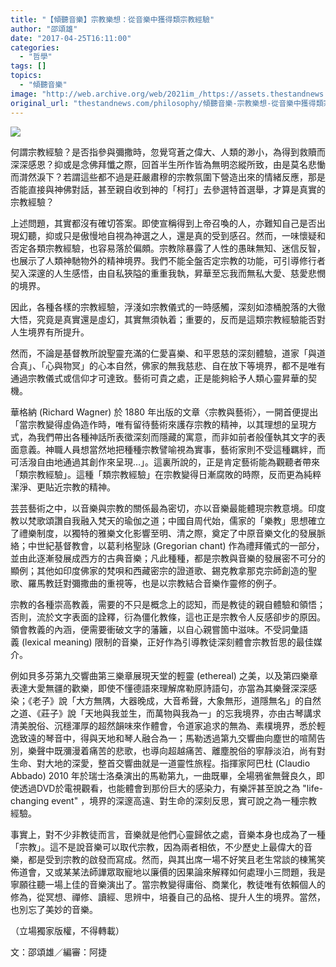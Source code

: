 ```yaml
---
title: "【傾聽音樂】宗教樂想：從音樂中獲得類宗教經驗"
author: "邵頌雄"
date: "2017-04-25T16:11:00"
categories:
  - "哲學"
tags: []
topics:
  - "傾聽音樂"
image: "http://web.archive.org/web/2021im_/https://assets.thestandnews.com/media/photos/music-01_Og1kE.png"
original_url: "thestandnews.com/philosophy/傾聽音樂-宗教樂想-從音樂中獲得類宗教經驗"
---
```

![](http://web.archive.org/web/2021im_/https://assets.thestandnews.com/media/photos/music-01_Og1kE.png)

何謂宗教經驗？是否指參與彌撒時，忽覺穹蒼之偉大、人類的渺小，為得到救贖而深深感恩？抑或是念佛拜懺之際，回首半生所作皆為無明恣縱所致，由是莫名悲慟而潸然淚下？若謂這些都不過是莊嚴肅穆的宗教氛圍下營造出來的情緒反應，那是否能直接與神佛對話，甚至親自收到神的「柯打」去參選特首選舉，才算是真實的宗教經驗？

上述問題，其實都沒有確切答案。即使宣稱得到上帝召喚的人，亦難知自己是否出現幻聽，抑或只是傲慢地自視為神選之人，還是真的受到感召。然而，一味懷疑和否定各類宗教經驗，也容易落於偏頗。宗教除暴露了人性的愚昧無知、迷信反智，也展示了人類神馳物外的精神境界。我們不能全盤否定宗教的功能，可引導修行者契入深邃的人生感悟，由自私狹隘的重重我執，昇華至忘我而無私大愛、慈愛悲憫的境界。

因此，各種各樣的宗教經驗，浮淺如宗教儀式的一時感觸，深刻如漆桶脫落的大徹大悟，究竟是真實還是虛幻，其實無須執着；重要的，反而是這類宗教經驗能否對人生境界有所提升。

然而，不論是基督教所說聖靈充滿的仁愛喜樂、和平恩慈的深刻體驗，道家「與道合真」、「心與物冥」的心本自然，佛家的無我慈悲、自在放下等境界，都不是唯有通過宗教儀式或信仰才可達致。藝術可貴之處，正是能夠給予人類心靈昇華的契機。

華格納 (Richard Wagner) 於 1880 年出版的文章〈宗教與藝術〉，一開首便提出「當宗教變得虛偽造作時，唯有留待藝術來護存宗教的精神，以其理想的呈現方式，為我們帶出各種神話所表徵深刻而隱藏的寓意，而非如前者般僅執其文字的表面意義。神職人員想當然地把種種宗教譬喻視為實事，藝術家則不受這種羈絆，而可活潑自由地通過其創作來呈現…」。這裏所說的，正是肯定藝術能為觀聽者帶來「類宗教經驗」。這種「類宗教經驗」在宗教變得日漸腐敗的時際，反而更為純粹潔淨、更貼近宗教的精神。

芸芸藝術之中，以音樂與宗教的關係最為密切，亦以音樂最能體現宗教意境。印度教以梵歌頌讚自我融入梵天的瑜伽之道；中國自周代始，儒家的「樂教」思想確立了禮樂制度，以獨特的雅樂文化影響至明、清之際，奠定了中原音樂文化的發展脈絡；中世紀基督教會，以葛利格聖詠 (Gregorian chant) 作為禮拜儀式的一部分，並由此逐漸發展成西方的古典音樂；凡此種種，都是宗教與音樂的發展密不可分的顯例；其他如印度佛家的梵唄和西藏密宗的證道歌、錫克教拿那克宗師創造的聖歌、羅馬教廷對彌撒曲的重視等，也是以宗教結合音樂作靈修的例子。

宗教的各種崇高教義，需要的不只是概念上的認知，而是教徒的親自體驗和領悟；否則，流於文字表面的詮釋，衍為僵化教條，這也正是宗教令人反感卻步的原因。領會教義的內涵，便需要衝破文字的藩籬，以自心親嘗箇中滋味。不受詞彙語義 (lexical meaning) 限制的音樂，正好作為引導教徒深刻體會宗教哲思的最佳媒介。

例如貝多芬第九交響曲第三樂章展現天堂的輕靈 (ethereal) 之美，以及第四樂章表達大愛無疆的歡樂，即使不懂德語來理解席勒原詩語句，亦當為其樂聲深深感染；《老子》說「大方無隅，大器晚成，大音希聲，大象無形，道隱無名」的自然之道、《莊子》說「天地與我並生，而萬物與我為一」的忘我境界，亦由古琴講求清美脫俗、沉穩渾厚的超然韻味來作體會，令道家追求的無為、素樸境界，悉於輕逸致遠的琴音中，得與天地和琴人融合為一；馬勒透過第九交響曲向塵世的喧鬧告別，樂聲中既瀰漫着痛苦的悲歌，也導向超越痛苦、離塵脫俗的寧靜淡泊，尚有對生命、對大地的深愛，整首交響曲就是一道靈性旅程。指揮家阿巴杜 (Claudio Abbado) 2010 年於瑞士洛桑演出的馬勒第九，一曲既畢，全場鴉雀無聲良久，即使透過DVD於電視觀看，也能體會到那份巨大的感染力，有樂評甚至說之為 "life-changing event" ，境界的深邃高遠、對生命的深刻反思，實可說之為一種宗教經驗。

事實上，對不少非教徒而言，音樂就是他們心靈歸依之處，音樂本身也成為了一種「宗教」。這不是說音樂可以取代宗教，因為兩者相依，不少歷史上最偉大的音樂，都是受到宗教的啟發而寫成。然而，與其出席一場不好笑且老生常談的棟篤笑佈道會，又或某某法師譁眾取寵地以廉價的因果論來解釋如何處理小三問題，我是寧願往聽一場上佳的音樂演出了。當宗教變得庸俗、商業化，教徒唯有依賴個人的修為，從冥想、禪修、讀經、思辨中，培養自己的品格、提升人生的境界。當然，也別忘了美妙的音樂。

（立場獨家版權，不得轉載）

文：邵頌雄／編審：阿捷